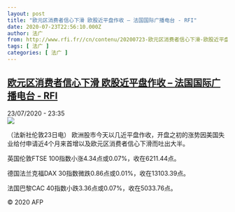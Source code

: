 ```yaml
---
layout: post
title: "欧元区消费者信心下滑 欧股近平盘作收 – 法国国际广播电台 - RFI"
date: 2020-07-23T22:56:10.000Z
author: 法广
from: http://www.rfi.fr//cn/contenu/20200723-欧元区消费者信心下滑-欧股近平盘作收
tags: [ 法广 ]
categories: [ 法广 ]
---
```

<!--1595544970000-->
[欧元区消费者信心下滑 欧股近平盘作收 – 法国国际广播电台 - RFI](http://www.rfi.fr//cn/contenu/20200723-%E6%AC%A7%E5%85%83%E5%8C%BA%E6%B6%88%E8%B4%B9%E8%80%85%E4%BF%A1%E5%BF%83%E4%B8%8B%E6%BB%91-%E6%AC%A7%E8%82%A1%E8%BF%91%E5%B9%B3%E7%9B%98%E4%BD%9C%E6%94%B6)
------

<div>
<div>23/07/2020 - 23:35</div><img src="https://s.rfi.fr/media/display/b81881fe-cd31-11ea-be4d-005056bf87d6/w:310/p:16x9/eco0001b.200724053502.jpg"><div class="t-content__body u-clearfix"><div class="m-interstitial"></div><p>（法新社伦敦23日电）    欧洲股市今天以几近平盘作收，开盘之初的涨势因美国失业给付申请近4个月来首增以及欧元区消费者信心下滑而吐出大半。</p><p>    英国伦敦FTSE 100指数小涨4.34点或0.07%，收在6211.44点。</p><p>    德国法兰克福DAX 30指数微跌0.86点或0.01%，收在13103.39点。</p><p>    法国巴黎CAC 40指数小跌3.36点或0.07%，收在5033.76点。</p><p></p><p class="t-copyright">© 2020 AFP</p>        </div>
</div>

